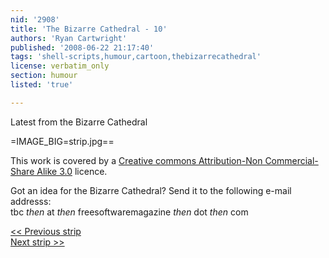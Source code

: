 ```yaml
---
nid: '2908'
title: 'The Bizarre Cathedral - 10'
authors: 'Ryan Cartwright'
published: '2008-06-22 21:17:40'
tags: 'shell-scripts,humour,cartoon,thebizarrecathedral'
license: verbatim_only
section: humour
listed: 'true'

---
```

Latest from the Bizarre Cathedral

<!--break-->

=IMAGE_BIG=strip.jpg==

This work is covered by a [Creative commons Attribution-Non Commercial-Share Alike 3.0](http://creativecommons.org/licenses/by-nc-sa/3.0/) licence.

Got an idea for the Bizarre Cathedral? Send it to the following e-mail addresss:  
tbc _then_ at _then_ freesoftwaremagazine _then_ dot _then_ com

[<< Previous strip](http://www.freesoftwaremagazine.com/columns/bizarre_cathedral_9  )  
[Next strip >>](http://www.freesoftwaremagazine.com/columns/bizarre_cathedral_11)